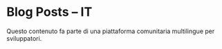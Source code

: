 # Blog Posts – IT

Questo contenuto fa parte di una piattaforma comunitaria multilingue per sviluppatori.
